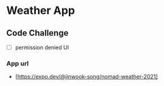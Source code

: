 # Weather App

## Code Challenge

- [ ] permission denied UI

### App url

- [https://expo.dev/@jinwook-song/nomad-weather-2021]
